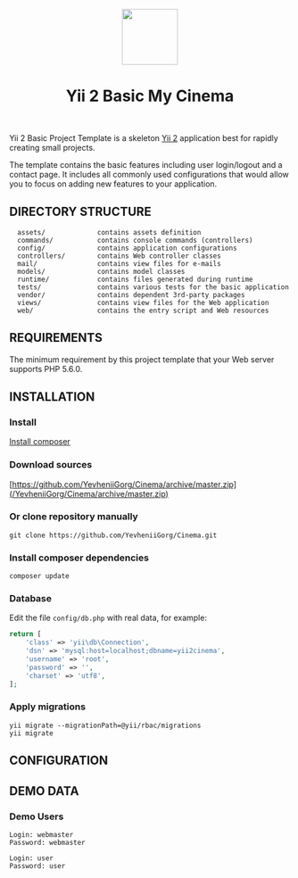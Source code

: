 <p align="center">
    <a href="https://github.com/yiisoft" target="_blank">
        <img src="https://avatars0.githubusercontent.com/u/993323" height="100px">
    </a>
    <h1 align="center">Yii 2 Basic My Cinema</h1>
    <br>
</p>

Yii 2 Basic Project Template is a skeleton [Yii 2](http://www.yiiframework.com/) application best for
rapidly creating small projects.

The template contains the basic features including user login/logout and a contact page.
It includes all commonly used configurations that would allow you to focus on adding new
features to your application.

DIRECTORY STRUCTURE
-------------------

      assets/             contains assets definition
      commands/           contains console commands (controllers)
      config/             contains application configurations
      controllers/        contains Web controller classes
      mail/               contains view files for e-mails
      models/             contains model classes
      runtime/            contains files generated during runtime
      tests/              contains various tests for the basic application
      vendor/             contains dependent 3rd-party packages
      views/              contains view files for the Web application
      web/                contains the entry script and Web resources



REQUIREMENTS
------------

The minimum requirement by this project template that your Web server supports PHP 5.6.0.


INSTALLATION
------------

### Install

[Install composer](http://getcomposer.org/)

### Download sources

[https://github.com/YevheniiGorg/Cinema/archive/master.zip](/YevheniiGorg/Cinema/archive/master.zip)

### Or clone repository manually
~~~
git clone https://github.com/YevheniiGorg/Cinema.git
~~~

### Install composer dependencies
~~~
composer update
~~~

### Database

Edit the file `config/db.php` with real data, for example:

```php
return [
    'class' => 'yii\db\Connection',
    'dsn' => 'mysql:host=localhost;dbname=yii2cinema',
    'username' => 'root',
    'password' => '',
    'charset' => 'utf8',
];
```

### Apply migrations
~~~
yii migrate --migrationPath=@yii/rbac/migrations
yii migrate
~~~

CONFIGURATION
-------------

DEMO DATA
------------
### Demo Users
~~~
Login: webmaster
Password: webmaster

Login: user
Password: user
~~~
